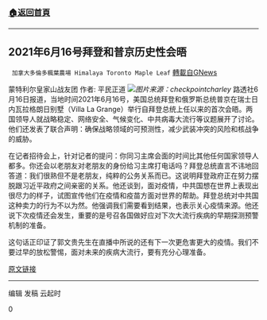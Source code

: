 ###  [:house:返回首頁](https://github.com/ourhimalayas/txt)
---

## 2021年6月16号拜登和普京历史性会晤
` 加拿大多倫多楓葉農場 Himalaya Toronto Maple Leaf` [轉載自GNews](https://gnews.org/zh-hans/1330372/)

蒙特利尔皇家山战友团
作者: 平民正道
![]()![](https://gnews-media-offload.s3.amazonaws.com/wp-content/uploads/2021/06/17211446/checkpointcharley.jpg)*图片来源：checkpointcharley*
路透社6月16日报道，当地时间2021年6月16号，美国总统拜登和俄罗斯总统普京在瑞士日内瓦拉格朗日别墅（Villa La Grange）举行自拜登总统上任以来的首次会晤。两国领导人就战略稳定、网络安全、气候变化、中共病毒大流行等议题展开了讨论。他们还发表了联合声明：确保战略领域的可预测性，减少武装冲突的风险和核战争的威胁。

在记者招待会上，针对记者的提问：你同习主席会面的时间比其他任何国家领导人都多。你还会以老朋友对老朋友的身份给习主席打电话吗？拜登总统直言不讳地回答道：我们很熟但不是老朋友，纯粹的公务关系而已。这说明拜登政府正在努力摆脱跟习近平政府之间亲密的关系。他还谈到，面对疫情，中共国想在世界上表现出很尽力的样子，试图宣传他们在疫情和疫苗方面对世界的帮助。拜登总统对中共国这种卖力的行为不以为然。他强调我们需要看到结果，也表示关心疫情来源。他还说下次疫情还会发生，重要的是号召各国做好应对下次大流行疾病的早期探测预警机制的准备。

这句话正印证了郭文贵先生在直播中所说的还有下一次更危害更大的疫情。我们不要过早的放松警惕，面对未来的疾病大流行，要有充分心理准备。

[原文链接](https://www.reuters.com/world/wide-disagreements-low-expectations-biden-putin-meet-2021-06-15/)

* * *

编辑 发稿 云起时

0
